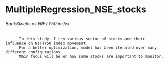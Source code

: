 # MultipleRegression_NSE_stocks
###### BankStocks vs NIFTY50 index

          In this study, I try various sector of stocks and their influence on NIFTY50 index movement.
          For a better optimization, model has been iterated over many different configurations.
          Main focus will be on how some stocks are important to monitor.
